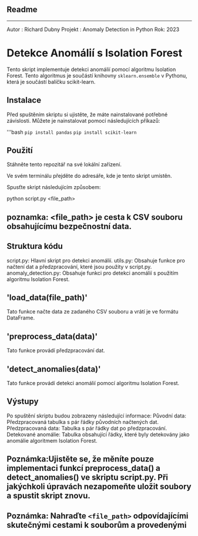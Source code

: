 ## Readme ##
------------
Autor : Richard Dubny
Projekt : Anomaly Detection in Python
Rok: 2023

# Detekce Anomálií s Isolation Forest

Tento skript implementuje detekci anomálií pomocí algoritmu Isolation Forest.
Tento algoritmus je součástí knihovny `sklearn.ensemble` v Pythonu, která je součástí balíčku scikit-learn.

## Instalace

Před spuštěním skriptu si ujistěte, že máte nainstalované potřebné závislosti. 
Můžete je nainstalovat pomocí následujících příkazů:

'''bash
`pip install pandas`
`pip install scikit-learn`

## Použití
Stáhněte tento repozitář na své lokální zařízení.

Ve svém terminálu přejděte do adresáře, kde je tento skript umístěn.

Spusťte skript následujícím způsobem:

python script.py <file_path>

## poznamka: <file_path> je cesta k CSV souboru obsahujícímu bezpečnostní data.

## Struktura kódu
script.py: Hlavní skript pro detekci anomálií.
utils.py: Obsahuje funkce pro načtení dat a předzpracování, které jsou použity v script.py.
anomaly_detection.py: Obsahuje funkci pro detekci anomálií s použitím algoritmu Isolation Forest.

## 'load_data(file_path)'
Tato funkce načte data ze zadaného CSV souboru a vrátí je ve formátu DataFrame.

## 'preprocess_data(data)'
Tato funkce provádí předzpracování dat. 

## 'detect_anomalies(data)'
Tato funkce provádí detekci anomálií pomocí algoritmu Isolation Forest. 

## Výstupy
Po spuštění skriptu budou zobrazeny následující informace:
Původní data: Předzpracovaná tabulka s pár řádky původních načtených dat.
Předzpracovaná data: Tabulka s pár řádky dat po předzpracování.
Detekované anomálie: Tabulka obsahující řádky, které byly detekovány jako anomálie algoritmem Isolation Forest.

## Poznámka:Ujistěte se, že měníte pouze implementaci funkcí preprocess_data() a detect_anomalies() ve skriptu script.py. Při jakýchkoli úpravách nezapomeňte uložit soubory a spustit skript znovu.

## Poznámka: Nahraďte `<file_path>` odpovídajícími skutečnými cestami k souborům a provedenými 

